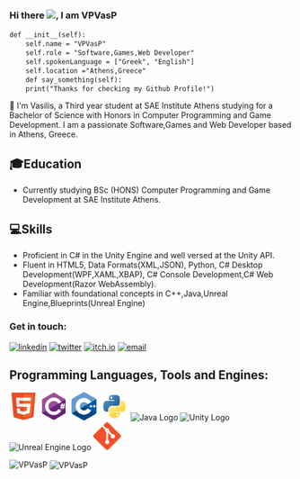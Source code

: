 ### Hi there <img src="https://raw.githubusercontent.com/MartinHeinz/MartinHeinz/master/wave.gif" width="30px">, I am  VPVasP
    def __init__(self):
        self.name = "VPVasP"
        self.role = "Software,Games,Web Developer"
        self.spokenLanguage = ["Greek", "English"]
        self.location ="Athens,Greece"      
        def say_something(self):
        print("Thanks for checking my Github Profile!")
👋 I'm Vasilis, a Third year student at SAE Institute Athens studying for a Bachelor of Science with Honors in Computer Programming and Game Development. I am a passionate Software,Games and Web Developer based in Athens, Greece.
## 🎓Education

- Currently studying BSc (HONS) Computer Programming and Game Development at SAE Institute Athens.

## 💻Skills

- Proficient in C# in the Unity Engine and well versed at the Unity API.
- Fluent in HTML5, Data Formats(XML,JSON), Python, C# Desktop Development(WPF,XAML,XBAP), C# Console Development,C# Web Development(Razor WebAssembly).
- Familiar with foundational concepts in C++,Java,Unreal Engine,Blueprints(Unreal Engine)
<h3 align="left">Get in touch:</h3>
<p align="left">
  <a href="https://www.linkedin.com/in/vasilhs-pinis/" target="blank"><img align="center" src="https://raw.githubusercontent.com/rahuldkjain/github-profile-readme-generator/master/src/images/icons/Social/linked-in-alt.svg" alt="linkedin" height="30" width="40" /></a>
  <a href="https://twitter.com/VPVasP" target="blank"><img align="center" src="https://raw.githubusercontent.com/rahuldkjain/github-profile-readme-generator/master/src/images/icons/Social/twitter.svg" alt="twitter" height="30" width="40" /></a>
<a href="https://itchiovp.itch.io/" target="blank"><img align="center" src="https://cdn2.steamgriddb.com/icon_thumb/8b33ab221257b074d1d967042ad1d9d0.png" alt="itch.io" height="30" width="40" /></a> 
  <a href="mailto:vasilhspinis@gmail.com" target="_blank"><img align="center" src="https://www.svgrepo.com/show/303161/gmail-icon-logo.svg" alt="email" height="30" width="40" /></a>
  

## Programming Languages, Tools and Engines:
[<img src="https://github.com/devicons/devicon/blob/master/icons/html5/html5-original.svg" alt="HTML5 Logo" width="50" height="50" />](https://developer.mozilla.org/en-US/docs/Web/Guide/HTML/HTML5)
[<img src="https://github.com/devicons/devicon/blob/master/icons/csharp/csharp-original.svg" alt="C# Logo" width="50" height="50" />](https://docs.microsoft.com/en-us/dotnet/csharp/)
[<img src="https://github.com/devicons/devicon/blob/master/icons/cplusplus/cplusplus-original.svg" alt="C++ Logo" width="50" height="50" />](https://isocpp.org/)
<img src="https://github.com/devicons/devicon/blob/master/icons/python/python-original.svg" alt="Python Logo" width="50" height="50" />
<img src="https://static-00.iconduck.com/assets.00/java-icon-2048x2048-yxty4s2p.png" alt="Java Logo" width="50" height="50" />
<img src="https://i.redd.it/tu3gt6ysfxq71.png" alt="Unity Logo" width="50" height="50" />
<img src="https://img.icons8.com/color/452/unreal-engine.png" alt="Unreal Engine Logo" width="50" height="50" />
[<img src="https://github.com/devicons/devicon/blob/master/icons/git/git-original.svg" alt="Git Logo" width="50" height="50" />](https://git-scm.com/)
<p><img align="left" src="https://github-readme-stats.vercel.app/api/top-langs?username=VPVasP&show_icons=true&locale=en&layout=compact" alt="VPVasP" /></p>
<p>&nbsp;<img align="center" src="https://github-readme-stats.vercel.app/api?username=VPVasP&show_icons=true&locale=en" alt="VPVasP" /></p>
